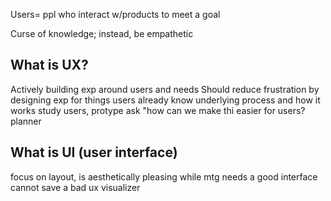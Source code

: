 Users= ppl who interact w/products to meet a goal

Curse of knowledge; instead, be empathetic

## What is UX?
Actively building exp around users and needs
Should reduce frustration by designing exp for things users already know
underlying process and how it works
study users, protype
ask "how can we make thi easier for users?
planner

## What is UI (user interface)
focus on layout, is aesthetically pleasing while mtg needs
a good interface cannot save a bad ux
visualizer
